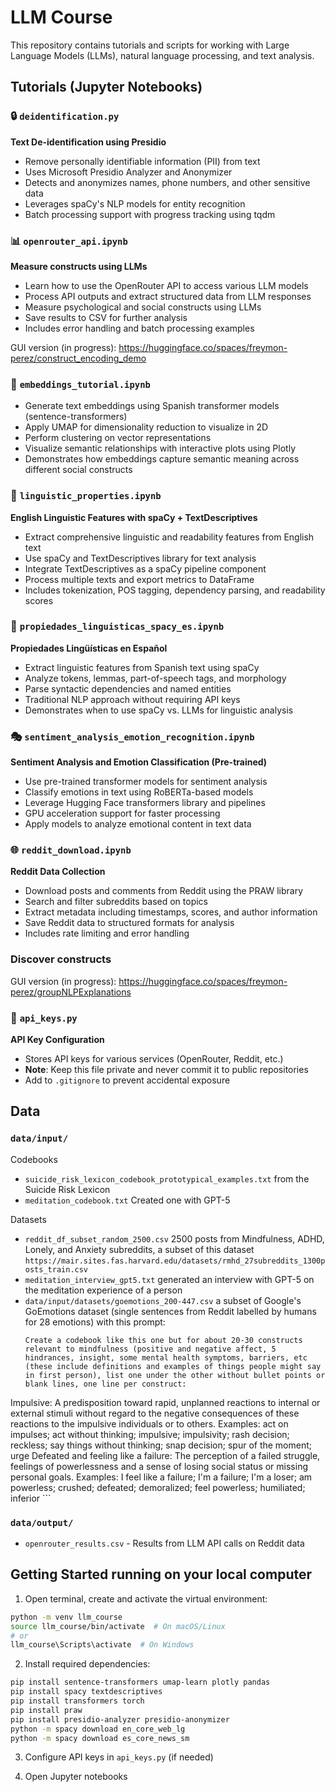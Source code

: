 # LLM Course

This repository contains tutorials and scripts for working with Large Language Models (LLMs), natural language processing, and text analysis.



## Tutorials (Jupyter Notebooks)

### 🔒 `deidentification.py`
**Text De-identification using Presidio**
- Remove personally identifiable information (PII) from text
- Uses Microsoft Presidio Analyzer and Anonymizer
- Detects and anonymizes names, phone numbers, and other sensitive data
- Leverages spaCy's NLP models for entity recognition
- Batch processing support with progress tracking using tqdm

### 📊 `openrouter_api.ipynb`
**Measure constructs using LLMs**
- Learn how to use the OpenRouter API to access various LLM models
- Process API outputs and extract structured data from LLM responses
- Measure psychological and social constructs using LLMs
- Save results to CSV for further analysis
- Includes error handling and batch processing examples


GUI version (in progress): https://huggingface.co/spaces/freymon-perez/construct_encoding_demo

### 🔗 `embeddings_tutorial.ipynb`
- Generate text embeddings using Spanish transformer models (sentence-transformers)
- Apply UMAP for dimensionality reduction to visualize in 2D
- Perform clustering on vector representations
- Visualize semantic relationships with interactive plots using Plotly
- Demonstrates how embeddings capture semantic meaning across different social constructs

### 📝 `linguistic_properties.ipynb`
**English Linguistic Features with spaCy + TextDescriptives**
- Extract comprehensive linguistic and readability features from English text
- Use spaCy and TextDescriptives library for text analysis
- Integrate TextDescriptives as a spaCy pipeline component
- Process multiple texts and export metrics to DataFrame
- Includes tokenization, POS tagging, dependency parsing, and readability scores

### 📝 `propiedades_linguisticas_spacy_es.ipynb`
**Propiedades Lingüísticas en Español**
- Extract linguistic features from Spanish text using spaCy
- Analyze tokens, lemmas, part-of-speech tags, and morphology
- Parse syntactic dependencies and named entities
- Traditional NLP approach without requiring API keys
- Demonstrates when to use spaCy vs. LLMs for linguistic analysis

### 🎭 `sentiment_analysis_emotion_recognition.ipynb`
**Sentiment Analysis and Emotion Classification (Pre-trained)**
- Use pre-trained transformer models for sentiment analysis
- Classify emotions in text using RoBERTa-based models
- Leverage Hugging Face transformers library and pipelines
- GPU acceleration support for faster processing
- Apply models to analyze emotional content in text data

### 🌐 `reddit_download.ipynb`
**Reddit Data Collection**
- Download posts and comments from Reddit using the PRAW library
- Search and filter subreddits based on topics
- Extract metadata including timestamps, scores, and author information
- Save Reddit data to structured formats for analysis
- Includes rate limiting and error handling

### Discover constructs 
GUI version (in progress): https://huggingface.co/spaces/freymon-perez/groupNLPExplanations

### 🔑 `api_keys.py`
**API Key Configuration**
- Stores API keys for various services (OpenRouter, Reddit, etc.)
- **Note**: Keep this file private and never commit it to public repositories
- Add to `.gitignore` to prevent accidental exposure

## Data

### `data/input/`
Codebooks
- `suicide_risk_lexicon_codebook_prototypical_examples.txt` from the Suicide Risk Lexicon
- `meditation_codebook.txt` Created one with GPT-5 

Datasets
- `reddit_df_subset_random_2500.csv` 2500 posts from Mindfulness, ADHD, Lonely, and Anxiety subreddits, a subset of this dataset `https://mair.sites.fas.harvard.edu/datasets/rmhd_27subreddits_1300posts_train.csv`
- `meditation_interview_gpt5.txt`  generated an interview with GPT-5 on the meditation experience of a person
- `data/input/datasets/goemotions_200-447.csv` a subset of Google's GoEmotions dataset (single sentences from Reddit labelled by humans for 28 emotions) with this prompt:
    ```
    Create a codebook like this one but for about 20-30 constructs relevant to mindfulness (positive and negative affect, 5 hindrances, insight, some mental health symptoms, barriers, etc (these include definitions and examples of things people might say in first person), list one under the other without bullet points or blank lines, one line per construct:

Impulsive: A predisposition toward rapid, unplanned reactions to internal or external stimuli without regard to the negative consequences of these reactions to the impulsive individuals or to others. Examples: act on impulses; act without thinking; impulsive; impulsivity; rash decision; reckless; say things without thinking; snap decision; spur of the moment; urge
Defeated and feeling like a failure: The perception of a failed struggle, feelings of powerlessness and a sense of losing social status or missing personal goals. Examples: I feel like a failure; I'm a failure; I'm a loser; am powerless; crushed; defeated; demoralized; feel powerless; humiliated; inferior
    ```



### `data/output/`
- `openrouter_results.csv` - Results from LLM API calls on Reddit data

## Getting Started running on your local computer

1. Open terminal, create and activate the virtual environment:
```bash
python -m venv llm_course
source llm_course/bin/activate  # On macOS/Linux
# or
llm_course\Scripts\activate  # On Windows
```

2. Install required dependencies:
```bash
pip install sentence-transformers umap-learn plotly pandas
pip install spacy textdescriptives
pip install transformers torch
pip install praw
pip install presidio-analyzer presidio-anonymizer
python -m spacy download en_core_web_lg
python -m spacy download es_core_news_sm
```

3. Configure API keys in `api_keys.py` (if needed)

4. Open Jupyter notebooks



